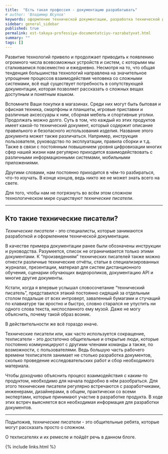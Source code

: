 ```yaml
---
title:  "Есть такая профессия - документацию разрабатывать"
# author: 'Владимир Юсупов'
keywords: оформление технической документации, разработка технической документации, техписатель, блог технического писателя, технический писатель москва
sidebar: general_sidebar
published: true
permalink: est-takaya-professiya-documentatciyu-razrabatyvat.html
summary: ""
tags: []
---
```


Развитие технологий привело и продолжает приводить к появлению огромного числа всевозможных устройств и систем, с которыми мы сталкиваемся повсеместно и ежедневно. Несмотря на то, что общая тенденция большинства технологий направлена на значительное упрощение процессов взаимодействия человека со сложными системами, всё ещё существует потребность в сопутствующей документации, которая позволяет рассказать о сложных вещах доступным и понятным языком.

Вспомните Ваши покупки в магазинах. Среди них могут быть бытовая и офисная техника, смартфоны и планшеты, игровые приставки и различные аксессуары к ним, сборная мебель и спортивные уголки. Продолжать можно долго. Суть в том, что каждый из этих продуктов имеет какой-то технический документ, который содержит описание правильного и безопасного использования изделия. Название этого документа может также  различаться. Например, инструкция пользователя, руководство по эксплуатации, правила сборки и т.д. Также в связи с постоянным повышением уровня цифровизации многих сфер нашей жизни нам регулярно приходится взаимодействовать с различными информационными системами, мобильными приложениями.

Другими словами, нам постоянно приходится в чём-то разбираться, что-то изучать. В конце концов, ведь никто же не может знать всего на свете. 

Для того, чтобы нам не погрязнуть во всём этом сложном технологическом мире существуют *технические писатели*.

***


## Кто такие технические писатели?

*Технические писатели* - это специалисты, которые занимаются разработкой и оформлением технической документации. 

В качестве примера документации ранее были обозначены инструкции и руководства. Разумеется, список не ограничивается только этими документами. К “произведениям” технических писателей также можно отнести различные технические отчёты, статьи в специализированных журналах, презентации, материал для систем дистанционного обучения, сценарии обучающих видеороликов, документацию API и многие другие документы.

Кстати, когда я впервые услышал словосочетание “технический писатель”, представился этакий постоянно сидящий за отдельным столом подальше от всех интроверт, заваленный бумагами и стучащий по клавиатуре так яростно и быстро, словно старался не упустить ни одного слова текста, ниспосланного ему музой. Даже не могу объяснить, почему такой образ возник. 

В действительности же всё гораздо иначе. 

Технические писатели или, как часто используется сокращение, техписатели - это достаточно общительные и открытые люди, которые постоянно коммуницируют с другими членами команды а также, по возможности, с пользователями. Ведь большую часть рабочего времени техписателя занимает не столько разработка документов, сколько проведение исследовательских работ и сбор необходимого материала. 

Чтобы доходчиво объяснить процесс взаимодействия с каким-то продуктом, необходимо для начала подробно в нём разобраться. Для этого технические писатели регулярно встречаются с разработчиками, инженерами, дизайнерами, в общем, практически со всеми экспертами, которые принимают участие в разработке продукта. В ходе этих встреч выясняется вся необходимая информация для разработки документов. 

***

Подытожив, *технические писатели* - это общительные ребята, которые могут рассказать просто о сложном. 

О техписателях и их ремесле и пойдёт речь в данном блоге.

{% include links.html %}
